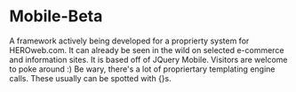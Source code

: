 Mobile-Beta
===========

A framework actively being developed for a proprierty system for HEROweb.com. It can already be seen in the wild on selected e-commerce and information sites. It is  based off of JQuery Mobile. Visitors are welcome to poke around :) Be wary, there's a lot of propriertary templating engine calls. These usually can be spotted with {}s. 
